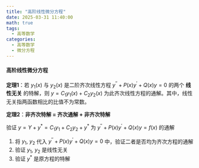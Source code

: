 ```yaml
---
title: "高阶线性微分方程"     
date: 2025-03-31 11:40:00
math: true
tags:
  - 高等数学
categories: 
  - 高等数学
  - 微分方程
---
```


#### 高阶线性微分方程

**定理1**：若 $y_1(x)$ 与 $y_2(x)$ 是二阶齐次线性方程 $y^{\prime\prime}+P(x)y^\prime+Q(x)y=0$ 的两个 **线性无关** 的特解，则 $y=C_1y_1(x)+C_2y_2(x)$ 为此齐次线性方程的通解。其中，线性无关指两函数相比的比值不为常数。

**定理2**：**非齐次特解 $=$ 齐次通解 $+$ 非齐次特解**



验证 $y=Y+y^*=C_1y_1+C_2y_2+y^*$ 为 $y^{\prime\prime}+P(x)y^\prime+Q(x)y=f(x)$ 的通解

1.   将 $y_1,\ y_2$ 代入 $y^{\prime\prime}+P(x)y^\prime+Q(x)y=0$ 中，验证二者是否均为齐次方程的通解
2.   验证 $y_1,\ y_2$ 是线性无关
3.   验证 $y^*$ 是原方程的特解